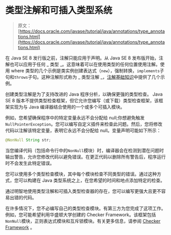 # 类型注解和可插入类型系统

> 原文： [https://docs.oracle.com/javase/tutorial/java/annotations/type_annotations.html](https://docs.oracle.com/javase/tutorial/java/annotations/type_annotations.html)

在 Java SE 8 发行版之前，注解只能应用于声明。从 Java SE 8 发布版开始，注解也可以应用于任何 _ 类型 _。这意味着可以在使用类型的任何位置使用注解。使用 where 类型的几个示例是类实例创建表达式（`new`），强制转换，`implements`子句和`throws`子句。这种注解形式称为 _ 类型注解 _，[注解基础知识](basics.html)中提供了几个示例。

创建类型注解是为了支持改进的 Java 程序分析，以确保更强的类型检查。 Java SE 8 版本不提供类型检查框架，但它允许您编写（或下载）类型检查框架，该框架实现为与 Java 编译器结合使用的一个或多个可插入模块。

例如，您希望确保程序中的特定变量永远不会分配给 null;你想避免触发`NullPointerException`。您可以编写自定义插件来检查此问题。然后，您将修改代码以注解该特定变量，表明它永远不会分配给 null。变量声明可能如下所示：

```java
@NonNull String str;

```

当您编译代码（包括命令行中的`NonNull`模块）时，编译器会在检测到潜在问题时输出警告，允许您修改代码以避免错误。在更正代码以删除所有警告后，程序运行时不会发生此特定错误。

您可以使用多个类型检查模块，其中每个模块检查不同类型的错误。通过这种方式，您可以构建在 Java 类型系统之上，在您希望的时间和地点添加特定的检查。

通过明智地使用类型注解和可插入类型检查器的存在，您可以编写更强大且更不容易出错的代码。

在许多情况下，您不必编写自己的类型检查模块。有第三方为您完成了这项工作。例如，您可能希望利用华盛顿大学创建的 Checker Framework。该框架包括`NonNull`模块，正则表达式模块和互斥锁模块。有关更多信息，请参阅 [Checker Framework](http://types.cs.washington.edu/checker-framework/) 。